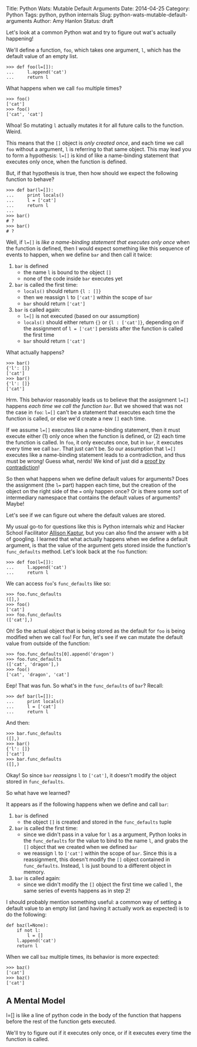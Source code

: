 Title: Python Wats: Mutable Default Arguments
Date: 2014-04-25
Category: Python
Tags: python, python internals
Slug: python-wats-mutable-default-arguments
Author: Amy Hanlon
Status: draft

Let's look at a common Python wat and try to figure out wat's actually happening!  

We'll define a function, `foo`, which takes one argument, `l`, which has the default value of an empty list.

    >>> def foo(l=[]):
    ...     l.append('cat')
    ...     return l

What happens when we call `foo` multiple times?

    >>> foo()
    ['cat']
    >>> foo()
    ['cat', 'cat']

Whoa! So mutating `l` actually mutates it for all future calls to the function. Weird.

This means that the `[]` object is *only created once*, and each time we call `foo` without a argument, `l` is referring to that same object. This may lead you to form a hypothesis: `l=[]` is kind of like a name-binding statement that executes only once, when the function is defined. 

But, if that hypothesis is true, then how should we expect the following function to behave?

    >>> def bar(l=[]):
    ...     print locals()
    ...     l = ['cat']
    ...     return l
    ... 
    >>> bar()
    # ?
    >>> bar()
    # ?

Well, if `l=[]` is *like a name-binding statement that executes only once* when the function is defined, then I would expect something like this sequence of events to happen, when we define `bar` and then call it twice:

1. `bar` is defined
    * the name `l` is bound to the object `[]`
    * none of the code inside `bar` executes yet
2. `bar` is called the first time:
    * `locals()` should return `{l : []}`
    * then we reassign `l` to `['cat']` within the scope of `bar`
    * `bar` should return `['cat']`
3. `bar` is called again:
    * `l=[]` is not executed (based on our assumption)
    * `locals()` should either return `{}` or `{l : ['cat']}`, depending on if the assignment of `l = ['cat']` persists after the function is called the first time
    * `bar` should return `['cat']`

What actually happens?

    >>> bar()
    {'l': []}
    ['cat']
    >>> bar()
    {'l': []}
    ['cat']

Hrm. This behavior reasonably leads us to believe that the assignment `l=[]` happens *each time we call the function `bar`*. But we showed that was not the case in `foo`: `l=[]` can't be a statement that executes each time the function is called, or else we'd create a new `[]` each time. 

If we assume `l=[]` executes like a name-binding statement, then it must execute either (1) only once when the function is defined, or (2) each time the function is called. In `foo`, it only executes once, but in `bar`, it executes every time we call `bar`. That just can't be. So our assumption that `l=[]` executes like a name-binding statement leads to a contradiction, and thus must be wrong! Guess what, nerds! We kind of just did a [proof by contradiction](http://en.wikipedia.org/wiki/Proof_by_contradiction)!

So then what happens when we define default values for arguments? Does the assignment (the `l=` part) happen each time, but the creation of the object on the right side of the `=` only happen once? Or is there some sort of intermediary namespace that contains the default values of arguments? Maybe! 

Let's see if we can figure out where the default values are stored.

My usual go-to for questions like this is Python internals whiz and Hacker School Facilitator [Allison Kaptur](), but you can also find the answer with a bit of googling. I learned that what actually happens when we define a default argument, is that the value of the argument gets stored inside the function's `func_defaults` method. Let's look back at the `foo` function:

    >>> def foo(l=[]):
    ...     l.append('cat')
    ...     return l

We can access `foo`'s `func_defaults` like so:

    >>> foo.func_defaults
    ([],)
    >>> foo()
    ['cat']
    >>> foo.func_defaults
    (['cat'],)

Oh! So the actual object that is being stored as the default for `foo` is being modified when we call `foo`! For fun, let's see if we can mutate the default value from outside of the function:

    >>> foo.func_defaults[0].append('dragon')
    >>> foo.func_defaults
    (['cat', 'dragon'],)
    >>> foo()
    ['cat', 'dragon', 'cat']

Eep! That was fun. So what's in the `func_defaults` of `bar`? Recall:

    >>> def bar(l=[]):
    ...     print locals()
    ...     l = ['cat']
    ...     return l

And then:

    >>> bar.func_defaults
    ([],)
    >>> bar()
    {'l': []}
    ['cat']
    >>> bar.func_defaults 
    ([],)

Okay! So since `bar` *reassigns* `l` to `['cat']`, it doesn't modify the object stored in `func_defaults`.

So what have we learned?

It appears as if the following happens when we define and call `bar`:

1. `bar` is defined
    * the object `[]` is created and stored in the `func_defaults` tuple
2. `bar` is called the first time:
    * since we didn't pass in a value for `l` as a argument, Python looks in the `func_defaults` for the value to bind to the name `l`, and grabs the `[]` object that we created when we defined `bar`
    * we reassign `l` to `['cat']` within the scope of `bar`. Since this is a reassignment, this doesn't modify the `[]` object contained in `func_defaults`. Instead, `l` is just bound to a different object in memory.
3. `bar` is called again:
    * since we didn't modify the `[]` object the first time we called `l`, the same series of events happens as in step 2!

I should probably mention something useful: a common way of setting a default value to an empty list (and having it actually work as expected) is to do the following:

    def baz(l=None):
        if not l:
            l = []
        l.append('cat')
        return l

When we call `baz` multiple times, its behavior is more expected:

    >>> baz()
    ['cat']
    >>> baz()
    ['cat']



## A Mental Model

l=[] is like a line of python code in the body of the function that happens before the rest of the function gets executed.

We'll try to figure out if it executes only once, or if it executes every time the function is called.